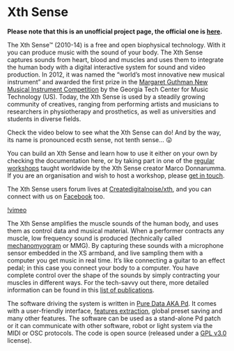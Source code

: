 # Xth Sense

**Please note that this is an unofficial project page, the official one is
[here](http://res.marcodonnarumma.com/projects/xth-sense/).**

The Xth Sense™ (2010-14) is a free and open biophysical technology. With it you can produce music
with the sound of your body. The Xth Sense captures sounds from heart, blood and muscles and
uses them to integrate the human body with a digital interactive system for sound and video
production. In 2012, it was named the “world’s most innovative new musical instrument” and
awarded the first prize in the
[Margaret Guthman New Musical Instrument Competition](http://www.guthman.gatech.edu/) by the
Georgia Tech Center for Music Technology (US). Today, the Xth Sense is used by a steadily
growing community of creatives, ranging from performing artists and musicians to researchers
in physiotherapy and prosthetics, as well as universities and students in diverse fields.

Check the video below to see what the Xth Sense can do! And by the way, its name is pronounced
ecsth sense, not tenth sense… 😛

You can build an Xth Sense and learn how to use it either on your own by checking the
documentation here, or by taking part in one of the [regular workshops](http://marcodonnarumma.com/teaching/xth-sense-biophysical-music/)
taught worldwide by the Xth Sense creator Marco Donnarumma. If you are an
organisation and wish to host a workshop, please [get in touch](mailto:m@marcodonnarumma.com).

The Xth Sense users forum lives at
[Createdigitalnoise/xth](http://createdigitalnoise.com/categories/xth), and you can connect
with us on [Facebook](http://www.facebook.com/XthSense) too.

[!vimeo](86766860)

The Xth Sense amplifies the muscle sounds of the human body, and uses them as control data and
musical material. When a performer contracts any muscle, low frequency sound is produced
(technically called [mechanomyogram](http://en.wikipedia.org/wiki/Mechanomyogram) or MMG).
By capturing these sounds with a microphone sensor embedded in the XS armband, and live sampling
them with a computer you get music in real time. It’s like connecting a guitar to an effect pedal;
in this case you connect your body to a computer. You have complete control over the shape of the
sounds by simply contracting your muscles in different ways. For the tech-savvy out there, more
detailed information can be found in this
[list of publications](http://marcodonnarumma.com/texts/).

The software driving the system is written in [Pure Data AKA Pd](http://puredata.info/).
It comes with a user-friendly interface,
[features extraction](http://en.wikipedia.org/wiki/Feature_extraction), global preset saving and
many other features. The software can be used as a stand-alone Pd patch or it can communicate
with other software, robot or light system via the MIDI or OSC protocols. The code is open
source (released under a [GPL v3.0](https://www.gnu.org/licenses/gpl-3.0.en.html) license).
